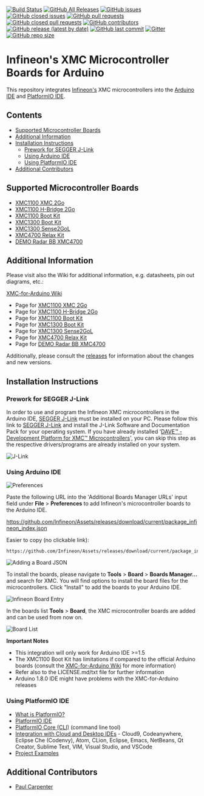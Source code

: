 [![Build Status](https://travis-ci.org/Infineon/XMC-for-Arduino.svg?branch=master)](https://travis-ci.org/Infineon/XMC-for-Arduino)
[![GitHub All Releases](https://img.shields.io/github/downloads/Infineon/XMC-for-Arduino/total?color=Green&logo=GitHub&style=flat-square)](https://somsubhra.com/github-release-stats/?username=Infineon&repository=XMC-for-Arduino)
[![GitHub issues](https://img.shields.io/github/issues-raw/Infineon/XMC-for-Arduino?color=Green&style=flat-square)](https://github.com/Infineon/XMC-for-Arduino/issues?q=is%3Aopen+is%3Aissue)
[![GitHub closed issues](https://img.shields.io/github/issues-closed-raw/Infineon/XMC-for-Arduino?color=Green&style=flat-square)](https://github.com/Infineon/XMC-for-Arduino/issues?q=is%3Aissue+is%3Aclosed)
[![GitHub pull requests](https://img.shields.io/github/issues-pr-raw/Infineon/XMC-for-Arduino?color=Green&style=flat-square)](https://github.com/Infineon/XMC-for-Arduino/pulls)
[![GitHub closed pull requests](https://img.shields.io/github/issues-pr-closed-raw/Infineon/XMC-for-Arduino?color=Green&style=flat-square)](https://github.com/Infineon/XMC-for-Arduino/pulls?q=is%3Apr+is%3Aclosed)
[![GitHub contributors](https://img.shields.io/github/contributors/Infineon/XMC-for-Arduino)](https://github.com/Infineon/XMC-for-Arduino/graphs/contributors)
[![GitHub release (latest by date)](https://img.shields.io/github/v/release/Infineon/XMC-for-Arduino?style=flat-square)](https://github.com/Infineon/XMC-for-Arduino/releases/tag/V1.4.0)
[![GitHub last commit](https://img.shields.io/github/last-commit/Infineon/XMC-for-Arduino?style=flat-square)](https://github.com/Infineon/XMC-for-Arduino/commits/master)
[![Gitter](https://img.shields.io/gitter/room/Infineon/XMC-for-Arduino?style=flat-square)](https://gitter.im/XMC-for-Arduino/community)
[![GitHub repo size](https://img.shields.io/github/repo-size/Infineon/XMC-for-Arduino)]()
# Infineon's XMC Microcontroller Boards for Arduino

This repository integrates [Infineon's](https://www.infineon.com/) XMC microcontrollers into the [Arduino IDE](https://www.arduino.cc/en/main/software) and [PlatformIO IDE](https://platformio.org/platformio-ide?utm_source=github&utm_medium=xmc-for-arduino).

## Contents
- [Supported Microcontroller Boards](#supported-microcontroller-boards)
- [Additional Information](#additional-information)
- [Installation Instructions](#installation-instructions)
  * [Prework for SEGGER J-Link](#prework-for-segger-j-link)
  * [Using Arduino IDE](#using-arduino-ide)
  * [Using PlatformIO IDE](#using-platformio-ide)
- [Additional Contributors](#additional-contributors)

## Supported Microcontroller Boards

* [XMC1100 XMC 2Go](https://www.infineon.com/cms/en/product/evaluation-boards/kit_xmc_2go_xmc1100_v1/)
* [XMC1100 H-Bridge 2Go](https://www.infineon.com/cms/de/product/evaluation-boards/h-bridge-kit-2go/)
* [XMC1100 Boot Kit](https://www.infineon.com/cms/en/product/evaluation-boards/kit_xmc11_boot_001/)
* [XMC1300 Boot Kit](https://www.infineon.com/cms/de/product/evaluation-boards/kit_xmc13_boot_001/)
* [XMC1300 Sense2GoL](https://www.infineon.com/cms/de/product/evaluation-boards/demo-sense2gol/)
* [XMC4700 Relax Kit](https://www.infineon.com/cms/en/product/evaluation-boards/kit_xmc47_relax_v1/)
* [DEMO Radar BB XMC4700](https://www.infineon.com/cms/en/product/evaluation-boards/demo-sense2gol-pulse/)


## Additional Information

Please visit also the Wiki for additional information, e.g. datasheets, pin out diagrams, etc.:

[XMC-for-Arduino Wiki](https://github.com/Infineon/XMC-for-Arduino/wiki)

* Page for [XMC1100 XMC 2Go](https://github.com/Infineon/XMC-for-Arduino/wiki/XMC-2Go)
* Page for [XMC1100 H-Bridge 2Go](https://github.com/Infineon/XMC-for-Arduino/wiki/XMC1100-H%E2%80%90Bridge-2Go)
* Page for [XMC1100 Boot Kit](https://github.com/Infineon/XMC-for-Arduino/wiki/XMC1100-Boot-Kit)
* Page for [XMC1300 Boot Kit](https://github.com/Infineon/XMC-for-Arduino/wiki/XMC1300-Boot-Kit)
* Page for [XMC1300 Sense2GoL](https://github.com/Infineon/XMC-for-Arduino/wiki/XMC1300-Sense2GoL)
* Page for [XMC4700 Relax Kit](https://github.com/Infineon/XMC-for-Arduino/wiki/XMC4700-Relax-Kit)
* Page for [DEMO Radar BB XMC4700](https://github.com/Infineon/XMC-for-Arduino/wiki/DEMO-Radar-BB-XMC4700)

Additionally, please consult the [releases](https://github.com/Infineon/XMC-for-Arduino/releases) for information about the changes and new versions.

## Installation Instructions

### Prework for SEGGER J-Link

In order to use and program the Infineon XMC microcontrollers in the Arduino IDE, [SEGGER J-Link](https://www.segger.com/downloads/jlink) must be installed on your PC. Please follow this link to [SEGGER J-Link](https://www.segger.com/downloads/jlink) and install the J-Link Software and Documentation Pack for your operating system.
If you have already installed '[DAVE™ - Development Platform for XMC™ Microcontrollers](https://infineoncommunity.com/dave-download_ID645)', you can skip this step as the respective drivers/programs are already installed on your system.

![J-Link](https://raw.githubusercontent.com/infineon/assets/master/Pictures/J-Link_Packages.png)

### Using Arduino IDE

![Preferences](https://raw.githubusercontent.com/infineon/assets/master/Pictures/Preferences.png)

Paste the following URL into the 'Additional Boards Manager URLs' input field under **File** > **Preferences** to add Infineon's microcontroller boards to the Arduino IDE.

https://github.com/Infineon/Assets/releases/download/current/package_infineon_index.json

Easier to copy (no clickable link):

```
https://github.com/Infineon/Assets/releases/download/current/package_infineon_index.json
```

![Adding a Board JSON](https://raw.githubusercontent.com/infineon/assets/master/Pictures/Preferences_JSON.png)

To install the boards, please navigate to **Tools** > **Board** > **Boards Manager...** and search for XMC. You will find options to install the board files for the microcontrollers. Click "Install" to add the boards to your Arduino IDE.

![Infineon Board Entry](https://raw.githubusercontent.com/infineon/assets/master/Pictures/Boards_Manager_Entry.png)

In the boards list **Tools** > **Board**, the XMC microcontroller boards are added and can be used from now on.

![Board List](https://raw.githubusercontent.com/infineon/assets/master/Pictures/Board_List.png)

**Important Notes**

* This integration will only work for Arduino IDE >=1.5
* The XMC1100 Boot Kit has limitations if compared to the official Arduino boards (consult the [XMC-for-Arduino Wiki](https://github.com/Infineon/XMC-for-Arduino/wiki) for more information)
* Refer also to the LICENSE.md/txt file for further information
* Arduino 1.8.0 IDE might have problems with the XMC-for-Arduino releases

### Using PlatformIO IDE

- [What is PlatformIO?](http://docs.platformio.org/en/latest/what-is-platformio.html?utm_source=github&utm_medium=xmc-for-arduino)
- [PlatformIO IDE](http://platformio.org/platformio-ide?utm_source=github&utm_medium=xmc-for-arduino)
- [PlatformIO Core (CLI)](http://docs.platformio.org/en/latest/core.html?utm_source=github&utm_medium=xmc-for-arduino) (command line tool)
- [Integration with Cloud and Desktop IDEs](http://docs.platformio.org/en/latest/ide.html?utm_source=github&utm_medium=xmc-for-arduino) -
  Cloud9, Codeanywhere, Eclipse Che (Codenvy), Atom, CLion, Eclipse, Emacs, NetBeans, Qt Creator, Sublime Text, VIM, Visual Studio, and VSCode
- [Project Examples](https://github.com/Infineon/platformio-infineonxmc/tree/master/examples)

## Additional Contributors

* [Paul Carpenter](https://github.com/techpaul)
